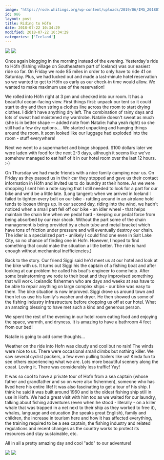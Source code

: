 ```yaml
---
image: "https://rode.whitings.org/wp-content/uploads/2019/06/IMG_20180722_1416492.jpg"
id: 986
layout: post
title: Riding to Höfn
date: 2018-07-22 10:34:29
modified: 2018-07-22 10:34:29
categories: ['Iceland']
---
```


![](https://whitingpt.files.wordpress.com/2018/07/img_20180721_114233.jpg)
![](https://whitingpt.files.wordpress.com/2018/07/img_20180721_113007.jpg)

Once again blogging in the morning instead of the evening. Yesterday's ride to Höfn (fishing village on Southeastern part of Iceland) was our easiest ride so far. On Friday we rode 85 miles in order to only have to ride 41 on Saturday. Plus, we had lucked out and made a last-minute hotel reservation so we wanted to get to Höfn as early as our check-in time would allow. We wanted to make maximum use of the reservation!

We rolled into Höfn right at 3 pm and checked into our room. It has a beautiful ocean-facing view. First things first: unpack our tent so it could start to dry and then string a clothes line across the room to start drying clothes. I didn't have anything dry left. The combination of rainy days and lots of sweat had moistened my wardrobe. Natalie doesn't sweat as much (she is in better shape -- added note from Natalie: haha yeah right) so she still had a few dry options.... We started unpacking and hanging things around the room. It soon looked like our luggage had exploded into the room - stuff everywhere!

Next we went to a supermarket and binge shopped. $100 dollars later we were laden with food for the next 2-3 days, although it seems like we've somehow managed to eat half of it in our hotel room over the last 12 hours. :-)

On Thursday we had made friends with a nice family camping near us. On Friday as they passed us in their car they stopped and gave us their contact information in Höfn and invited us to do laundry at their home. As we were shopping I sent him a note saying that I still needed to look for a part for our bike and we'd be a little late. (Long tangent: when we arrived in Iceland I failed to tighten every bolt on our bike - rattling around in an airplane hold tends to loosen things up. In our second day, riding into the wind, we hadn't noticed when a small part fell off our bike - an idler wheel - that helps maintain the chain line when we pedal hard - keeping our pedal force from being absorbed by our rear shock. Without the part some of the chain management is being provided by a chain tube and metal bracket which have tons of friction under pressure and will eventually destroy our chain. The idler is a specialized part - unlikely I could find one even in Salt Lake City, so no chance of finding one in Hofn. However, I hoped to find something that could make the situation a little better. The ride is hard enough without mechanical inefficiencies.)

Back to the story. Our friend Siggi said he'd meet us at our hotel and look at the bike with us. It turns out Siggi his the captain of a fishing boat and after looking at our problem he called his boat's engineer to come help. After some brainstorming we rode to their boat and they improvised something that will work. Icelandic fishermen who are days and weeks at sea have to be able to repair anything on large complex ships - our bike was easy to them. The bike situation is now improved. Siggi drove us around town and then let us use his family's washer and dryer. He then showed us some of the fishing industry infrastructure before dropping us off at our hotel. What an amazing blessing to have met such a kind and generous person.

We spent the rest of the evening in our hotel room eating food and enjoying the space, warmth, and dryness. It is amazing to have a bathroom 4 feet from our bed!

Natalie is going to add some thoughts...

Weather on the ride into Hofn was cloudy and cool but no rain! The winds were nice to us. There were occasional small climbs but nothing killer. We saw several cyclist packers, a few even pulling trailers like us! Kinda fun to see others experiencing what we are. Lots more beautiful scenery along the coast. Loving it. There was considerably less traffic! Yay!

It was so cool to have a private tour of Hofn from a sea captain (whose father and grandfather and so on were also fishermen), someone who has lived here his entire life! It was also fascinating to get a tour of his ship. I think he said it was built around 1960 and is the oldest fishing ship still in use in Hofn. We had a great visit with him too as we waited for our laundry, talking about fishing adventures (even when he stood - literally - on a killer whale that was trapped in a net next to their ship as they worked to free it), whales, language and education (he speaks great English), family and children, the increase in tourism here and how it has affected everything, the training required to be a sea captain, the fishing industry and related regulations and recent changes as the country works to protect its resources and stay sustainable, etc.

All in all a pretty amazing day and cool "add" to our adventure!

![](https://whitingpt.files.wordpress.com/2018/07/img_20180721_172804-1.jpg)
![](https://whitingpt.files.wordpress.com/2018/07/img_20180721_172804.jpg)
